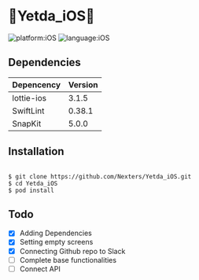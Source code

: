 # 🎁Yetda_iOS💌

![platform:iOS](https://img.shields.io/badge/Platform-iOS-blue) ![language:iOS](https://img.shields.io/badge/Language-Swift-yellow)

## Dependencies

| Depencency | Version |
| ---------- | ------- |
| lottie-ios | 3.1.5   |
| SwiftLint  | 0.38.1  |
| SnapKit    | 5.0.0   |

## Installation

```shell

$ git clone https://github.com/Nexters/Yetda_iOS.git
$ cd Yetda_iOS
$ pod install
```

## Todo

- [x] Adding Dependencies
- [x] Setting empty screens
- [x] Connecting Github repo to Slack
- [ ] Complete base functionalities
- [ ] Connect API
